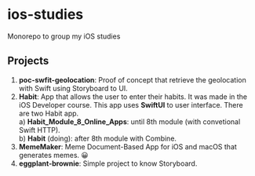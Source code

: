 # ios-studies

Monorepo to group my iOS studies

## Projects

1. **poc-swfit-geolocation**: Proof of concept that retrieve the geolocation with Swift using Storyboard to UI.
2. **Habit**: App that allows the user to enter their habits. It was made in the iOS Developer course. This app uses **SwiftUI** to user interface. There are two Habit app. <br/>
   a) **Habit_Module_8_Online_Apps**: until 8th module (with convetional Swift HTTP). <br/>
   b) **Habit** (doing): after 8th module with Combine. <br/>
3. **MemeMaker**: Meme Document-Based App for iOS and macOS that generates memes. 😀
4. **eggplant-brownie**: Simple project to know Storyboard.
